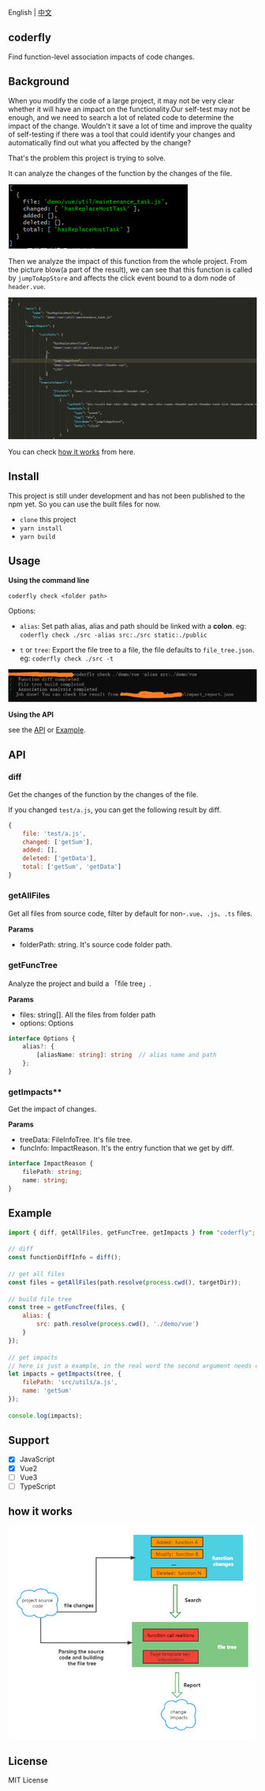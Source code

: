 English | [中文](./docs/README_CN.md)

## coderfly

Find function-level association impacts of code changes.

## Background

When you modify the code of a large project, it may not be very clear whether it will have an impact on the functionality.Our self-test may not be enough, and we need to search a lot of related code to determine the impact of the change. Wouldn't it save a lot of time and improve the quality of self-testing if there was a tool that could identify your changes and automatically find out what you affected by the change? 

That's the problem this project is trying to solve.

It can analyze the changes of the function by the changes of the file.

![function change](./docs/pics/function_change.png)

Then we analyze the impact of this function from the whole project. From the picture blow(a part of the result), we can see that this function is called by `jumpToAppStore` and affects the click event bound to a dom node of `header.vue`.

![result](./docs/pics/impacts.png)

You can check [how it works](#how-it-works) from here.

## Install

This project is still under development and has not been published to the npm yet. So you can use the built files for now.

- `clone` this project
- `yarn install`
- `yarn build`

## Usage

**Using the command line**

`coderfly check <folder path>`

Options:

- `alias`: Set path alias, alias and path should be linked with a **colon**. eg: `coderfly check ./src -alias src:./src static:./public`

- `t` or `tree`: Export the file tree to a file, the file defaults to `file_tree.json`. eg: `coderfly check ./src -t`

![command line](./docs/pics/command_line.png)

**Using the API**

see the [API](#api) or [Example](#example).
## API

### diff

Get the changes of the function by the changes of the file.

If you changed `test/a.js`, you can get the following result by diff.

```js
{
    file: 'test/a.js',
    changed: ['getSum'],
    added: [],
    deleted: ['getData'],
    total: ['getSum', 'getData']
}
```

### getAllFiles

Get all files from source code, filter by default for non-`.vue`、`.js`、`.ts` files.

**Params**

- folderPath: string. It's source code folder path.

### getFuncTree

Analyze the project and build a 「file tree」.

**Params**

- files: string[]. All the files from folder path
- options: Options

```ts
interface Options {
    alias?: {
        [aliasName: string]: string  // alias name and path
    };
}
```

### getImpacts**

Get the impact of changes.

**Params**

- treeData: FileInfoTree. It's file tree.
- funcInfo: ImpactReason. It's the entry function that we get by diff.

```ts
interface ImpactReason {
    filePath: string;
    name: string;
}
```

## Example

```js
import { diff, getAllFiles, getFuncTree, getImpacts } from "coderfly";

// diff
const functionDiffInfo = diff();

// get all files
const files = getAllFiles(path.resolve(process.cwd(), targetDir));

// build file tree
const tree = getFuncTree(files, {
    alias: {
        src: path.resolve(process.cwd(), './demo/vue')
    }
});

// get impacts
// here is just a example, in the real word the second argument needs constructed using the result of diff()
let impacts = getImpacts(tree, {
    filePath: 'src/utils/a.js',
    name: 'getSum'
});

console.log(impacts);
```

## Support

- [x] JavaScript
- [x] Vue2
- [ ] Vue3
- [ ] TypeScript

## how it works

![how it works](./docs/pics/how_it_works_en.png)

## License

MIT License